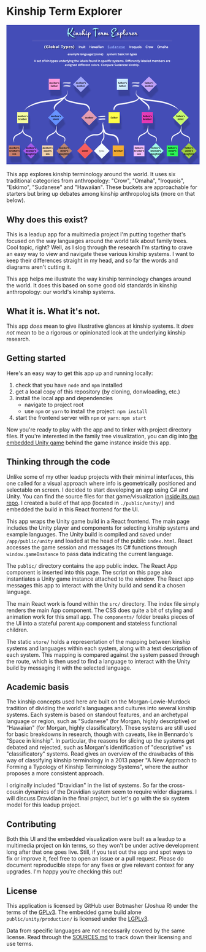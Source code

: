 # Kinship Term Explorer

![alt text](https://raw.githubusercontent.com/Botmasher/kinship-explorer-app/master/kinship-explorer-screenshot.png "Kinship Term Explorer app screenshot")

This app explores kinship terminology around the world. It uses six traditional categories from anthropology: "Crow", "Omaha", "Iroquois", "Eskimo", "Sudanese" and "Hawaiian". These buckets are approachable for starters but bring up debates among kinship anthropologists (more on that below).

## Why does this exist?

This is a leadup app for a multimedia project I'm putting together that's focused on the way languages around the world talk about family trees. Cool topic, right? Well, as I slog through the research I'm starting to crave an easy way to view and navigate these various kinship systems. I want to keep their differences straight in my head, and so far the words and diagrams aren't cutting it.

This app helps me illustrate the way kinship terminology changes around the world. It does this based on some good old standards in kinship anthropology: our world's kinship systems.

## What it is. What it's not.

This app *does* mean to give illustrative glances at kinship systems. It *does not* mean to be a rigorous or opinionated look at the underlying kinship research.

## Getting started

Here's an easy way to get this app up and running locally:

1. check that you have `node` and `npm` installed
2. get a local copy of this repository (by cloning, donwloading, etc.)
3. install the local app and dependencies
	- navigate to project root
	- use `npm` or `yarn` to install the project: `npm install`
4. start the frontend server with `npm` or `yarn`: `npm start`

Now you're ready to play with the app and to tinker with project directory files. If you're interested in the family tree visualization, you can dig into [the embedded Unity game](https://github.com/Botmasher/kinship-term-explorer) behind the game instance inside this app.

## Thinking through the code

Unlike some of my other leadup projects with their minimal interfaces, this one called for a visual approach where info is geometrically positioned and selectable on screen. I decided to start developing an app using C# and Unity. You can find the source files for that game/visualization [inside its own repo](https://github.com/Botmasher/kinship-term-explorer). I created a build of that app (located in `./public/unity/`) and embedded the build in this React frontend for the UI.

This app wraps the Unity game build in a React frontend. The main page includes the Unity player and components for selecting kinship systems and example languages. The Unity build is compiled and saved under `/app/public/unity` and loaded at the head of the public `index.html`. React accesses the game session and messages its C# functions through `window.gameInstance` to pass data indicating the current language.

The `public/` directory contains the app public index. The React App component is inserted into this page. The script on this page also instantiates a Unity game instance attached to the window. The React app messages this app to interact with the Unity build and send it a chosen language.

The main React work is found within the `src/` directory. The index file simply renders the main App component. The CSS does quite a bit of styling and animation work for this small app. The `components/` folder breaks pieces of the UI into a stateful parent `App` component and stateless functional children.

The static `store/` holds a representation of the mapping between kinship systems and languages within each system, along with a text description of each system. This mapping is compared against the system passed through the route, which is then used to find a language to interact with the Unity build by messaging it with the selected language.

## Academic basis

The kinship concepts used here are built on the Morgan-Lowie-Murdock tradition of dividing the world's languages and cultures into several kinship systems. Each system is based on standout features, and an archetypal language or region, such as "Sudanese" (for Morgan, highly descriptive) or "Hawaiian" (for Morgan, highly classificatory). These systems are still used for basic breakdowns in research, though with caveats, like in Bennardo's "Space in kinship". In particular, the reasons for slicing up the systems get debated and rejected, such as Morgan's identification of "descriptive" vs "classificatory" systems. Read gives an overview of the drawbacks of this way of classifying kinship terminology in a 2013 paper "A New Approach to Forming a Typology of Kinship Terminology Systems", where the author proposes a more consistent approach.

I originally included "Dravidian" in the list of systems. So far the cross-cousin dynamics of the Dravidian system seem to require wider diagrams. I will discuss Dravidian in the final project, but let's go with the six system model for this leadup project.

## Contributing

Both this UI and the embedded visualization were built as a leadup to a multimedia project on kin terms, so they won't be under active development long after that one goes live. Still, if you test out the app and spot ways to fix or improve it, feel free to open an issue or a pull request. Please do document reproducible steps for any fixes or give relevant context for any upgrades. I'm happy you're checking this out!

## License

This application is licensed by GitHub user Botmasher (Joshua R) under the terms of the [GPLv3](https://www.gnu.org/licenses/gpl-3.0.en.html). The embedded game build alone `public/unity/production/` is licensed under the [LGPLv3](https://choosealicense.com/licenses/lgpl-3.0/).

Data from specific languages are not necessarily covered by the same license. Read through the [SOURCES.md](https://github.com/Botmasher/kinship-explorer-app/blob/master/SOURCES.md) to track down their licensing and use terms.
